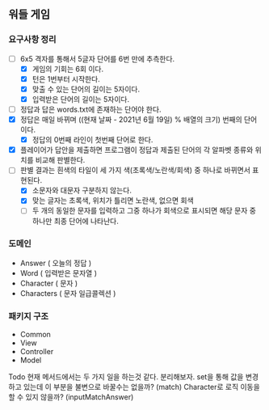 ## 워들 게임  

###  요구사항 정리  
- [ ] 6x5 격자를 통해서 5글자 단어를 6번 만에 추측한다.
  - [X] 게임의 기회는 6회 이다.
  - [X] 턴은 1번부터 시작한다.
  - [X] 맞출 수 있는 단어의 길이는 5자이다.
  - [X] 입력받은 단어의 길이는 5자이다.
- [ ] 정답과 답은 words.txt에 존재하는 단어야 한다.
- [X] 정답은 매일 바뀌며 ((현재 날짜 - 2021년 6월 19일) % 배열의 크기) 번째의 단어이다.
  - [X] 정답의 0번째 라인이 첫번째 단어로 한다.
- [X] 플레이어가 답안을 제출하면 프로그램이 정답과 제출된 단어의 각 알파벳 종류와 위치를 비교해 판별한다.
- [ ] 판별 결과는 흰색의 타일이 세 가지 색(초록색/노란색/회색) 중 하나로 바뀌면서 표현된다. 
  - [X] 소문자와 대문자 구분하지 않는다.
  - [X] 맞는 글자는 초록색, 위치가 틀리면 노란색, 없으면 회색
  - [ ] 두 개의 동일한 문자를 입력하고 그중 하나가 회색으로 표시되면 해당 문자 중 하나만 최종 단어에 나타난다.

### 도메인  
- Answer ( 오늘의 정답 )
- Word ( 입력받은 문자열 )
- Character ( 문자 )
- Characters ( 문자 일급콜렉션 )

### 패키지 구조
- Common
- View
- Controller
- Model


Todo
현재 메서드에서는 두 가지 일을 하는것 같다. 분리해보자. set을 통해 값을 변경하고 있는데 이 부분을 불변으로 바꿀수는 없을까? (match)
Character로 로직 이동을 할 수 있지 않을까? (inputMatchAnswer)

